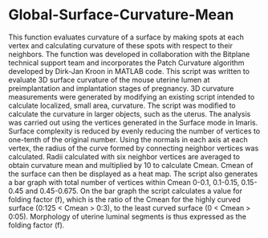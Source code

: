 # Global-Surface-Curvature-Mean
This function evaluates curvature of a surface by making spots at each vertex and calculating curvature of these spots with respect to their neighbors. The function was developed in collaboration with the Bitplane technical support team and incorporates the Patch Curvature algorithm developed by Dirk-Jan Kroon in MATLAB code. This script was written to evaluate 3D surface curvature of the mouse uterine lumen at preimplantation and implantation stages of pregnancy. 3D curvature measurements were generated by modifying an existing script intended to calculate localized, small area, curvature. The script was modified to calculate the curvature in larger objects, such as the uterus. The analysis was carried out using the vertices generated in the Surface mode in Imaris. Surface complexity is reduced by evenly reducing the number of vertices to one-tenth of the original number. Using the normals in each axis at each vertex, the radius of the curve formed by connecting neighbor vertices was calculated. Radii calculated with six neighbor vertices are averaged to obtain curvature mean and multiplied by 10 to calculate Cmean. Cmean of the surface can then be displayed as a heat map. The script also generates a bar graph with total number of vertices within Cmean 0-0.1, 0.1-0.15, 0.15-0.45 and 0.45-0.675. On the bar graph the script calculates a value for folding factor (f), which is the ratio of the Cmean for the highly curved surface (0:125 &lt; Cmean > 0:3), to the least curved surface (0 &lt; Cmean > 0:05). Morphology of uterine luminal segments is thus expressed as the folding factor (f).
